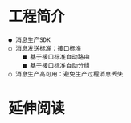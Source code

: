 # 工程简介
    ● 消息生产SDK
	○ 消息发送标准：接口标准
		■ 基于接口标准自动路由
		■ 基于接口标准自动分组
    ○ 消息生产高可用：避免生产过程消息丢失

# 延伸阅读

